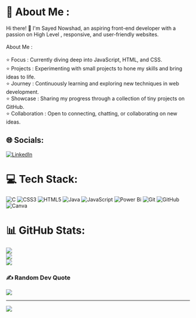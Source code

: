 # 💫 About Me :
Hi there! 👋 I'm Sayed Nowshad, an aspiring front-end developer with a passion on High Level , responsive, and user-friendly websites.<br><br>About Me :<br><br>⭐ Focus :      Currently diving deep into JavaScript, HTML, and CSS.<br>⭐ Projects  : Experimenting with small projects to hone my skills and bring ideas to life.<br>⭐ Journey  :   Continuously learning and exploring new techniques in web development.<br>⭐ Showcase : Sharing my progress through a collection of tiny projects on GitHub.<br>⭐ Collaboration : Open to connecting, chatting, or collaborating on new ideas.


## 🌐 Socials:
[![LinkedIn](https://img.shields.io/badge/LinkedIn-%230077B5.svg?logo=linkedin&logoColor=white)](https://linkedin.com/in/SayedNowshad) 

# 💻 Tech Stack:
![C](https://img.shields.io/badge/c-%2300599C.svg?style=for-the-badge&logo=c&logoColor=white) ![CSS3](https://img.shields.io/badge/css3-%231572B6.svg?style=for-the-badge&logo=css3&logoColor=white) ![HTML5](https://img.shields.io/badge/html5-%23E34F26.svg?style=for-the-badge&logo=html5&logoColor=white) ![Java](https://img.shields.io/badge/java-%23ED8B00.svg?style=for-the-badge&logo=openjdk&logoColor=white) ![JavaScript](https://img.shields.io/badge/javascript-%23323330.svg?style=for-the-badge&logo=javascript&logoColor=%23F7DF1E) ![Power Bi](https://img.shields.io/badge/power_bi-F2C811?style=for-the-badge&logo=powerbi&logoColor=black) ![Git](https://img.shields.io/badge/git-%23F05033.svg?style=for-the-badge&logo=git&logoColor=white) ![GitHub](https://img.shields.io/badge/github-%23121011.svg?style=for-the-badge&logo=github&logoColor=white) ![Canva](https://img.shields.io/badge/Canva-%2300C4CC.svg?style=for-the-badge&logo=Canva&logoColor=white)
# 📊 GitHub Stats:
![](https://github-readme-stats.vercel.app/api?username=sayednowshad&theme=dark&hide_border=true&include_all_commits=true&count_private=false)<br/>
![](https://github-readme-streak-stats.herokuapp.com/?user=sayednowshad&theme=dark&hide_border=true)<br/>
![](https://github-readme-stats.vercel.app/api/top-langs/?username=sayednowshad&theme=dark&hide_border=true&include_all_commits=true&count_private=false&layout=compact)

### ✍️ Random Dev Quote
![](https://quotes-github-readme.vercel.app/api?type=horizontal&theme=radical)

---
[![](https://visitcount.itsvg.in/api?id=sayednowshad&icon=0&color=0)](https://visitcount.itsvg.in)

<!-- Proudly created with GPRM ( https://gprm.itsvg.in ) -->
